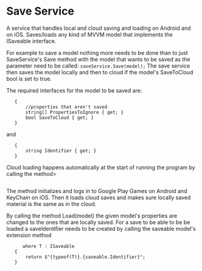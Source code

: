 # Save Service

A service that handles local and cloud saving and loading on Android and on iOS.
Saves/loads any kind of MVVM model that implements the ISaveable interface.

For example to save a model nothing more needs to be done than to just SaveService's 
Save method with the model that wants to be saved as the parameter need to be called:
```saveService.Save(model);```
The save service then saves the model locally and then to cloud if the model's SaveToCloud 
bool is set to true.

The required interfaces for the model to be saved are:

```public interface ISaveable : IIdentifiable
   {
       //properties that aren't saved
       string[] PropertiesToIgnore { get; } 
       bool SaveToCloud { get; }
   }
```
  and
```public interface IIdentifiable
   {
       string Identifier { get; }
   }
```

Cloud loading happens automatically at the start of running the program by calling the method> 
```PlatformInitialization();
```
The method initializes and logs in to Google Play Games on Android and KeyChain on iOS. 
Then it loads cloud saves and makes sure locally saved material is the same as in the cloud.

By calling the method Load(model) the given model's properties are changed to the ones that are locally saved.
For a save to be able to be be loaded a saveIdentifier needs to be created by calling the saveable model's extension method
```public static string CreateSaveIdentifier<T>(this T saveable)
      where T : ISaveable
   {
       return $"{typeof(T)}.{saveable.Identifier}";
   }
```
